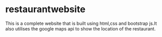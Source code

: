# restaurantwebsite
This is a complete website that is built using html,css and bootstrap js.It also utilises the google maps api to show the location of the restaurant.
